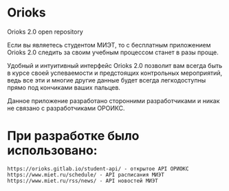 # Orioks

Orioks 2.0 open repository

Если вы являетесь студентом МИЭТ, то с бесплатным приложением Orioks 2.0 следить за своим учебным процессом станет в разы проще.

Удобный и интуитивный интерфейс Orioks 2.0 позволит вам всегда быть в курсе своей успеваемости и предстоящих контрольных мероприятий, ведь все эти и многие другие данные будет всегда легкодоступны прямо под кончиками ваших пальцев.

Данное приложение разработано сторонними разработчиками и никак не связано с разработчиками ОРОИКС. 

# При разработке было использовано:

    https://orioks.gitlab.io/student-api/ - открытое API ОРИОКС
    https://www.miet.ru/schedule/ - API расписания МИЭТ
    https://www.miet.ru/rss/news/ - API новостей МИЭТ

